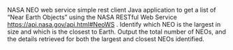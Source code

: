 NASA NEO web service simple rest client
Java application to get a list of “Near Earth Objects” using the NASA RESTful Web Service https://api.nasa.gov/api.html#NeoWS . Identify which NEO is the largest in size and which is the closest to Earth.
Output the total number of NEOs, and the details retrieved for both the largest and closest NEOs identified.
